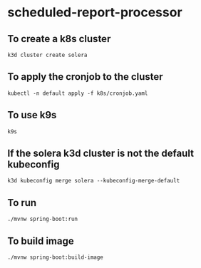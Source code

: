# scheduled-report-processor

## To create a k8s cluster
`k3d cluster create solera`

## To apply the cronjob to the cluster
`kubectl -n default apply -f k8s/cronjob.yaml`

## To use k9s
`k9s`

## If the solera k3d cluster is not the default kubeconfig
`k3d kubeconfig merge solera --kubeconfig-merge-default`


## To run 
`./mvnw spring-boot:run`

## To build image
`./mvnw spring-boot:build-image`